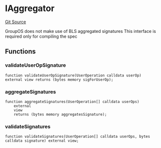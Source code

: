 # IAggregator
[Git Source](https://github.com/0xStation/0xrails/blob/491ae339f09853335dba9e897f46862d776d54b5/src/lib/ERC4337/interface/IEntryPoint.sol)

GroupOS does not make use of BLS aggregated signatures
This interface is required only for compiling the spec


## Functions
### validateUserOpSignature


```solidity
function validateUserOpSignature(UserOperation calldata userOp) external view returns (bytes memory sigForUserOp);
```

### aggregateSignatures


```solidity
function aggregateSignatures(UserOperation[] calldata userOps)
    external
    view
    returns (bytes memory aggregatesSignature);
```

### validateSignatures


```solidity
function validateSignatures(UserOperation[] calldata userOps, bytes calldata signature) external view;
```

